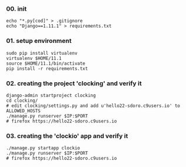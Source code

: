 
### 00. init

    echo "*.py[cod]" > .gitignore
    echo "Django==1.11.1" > requirements.txt

### 01. setup environment

    sudo pip install virtualenv
    virtualenv $HOME/11.1
    source $HOME/11.1/bin/activate
    pip install -r requirements.txt

### 02. creating the project 'clocking' and verify it

    django-admin startproject clocking
    cd clocking/
    # edit clocking/settings.py and add u'hello22-sdoro.c9users.io' to ALLOWED_HOSTS
    ./manage.py runserver $IP:$PORT
    # firefox https://hello22-sdoro.c9users.io

### 03. creating the 'clockio' app and verify it

    ./manage.py startapp clockio
    ./manage.py runserver $IP:$PORT
    # firefox https://hello22-sdoro.c9users.io
